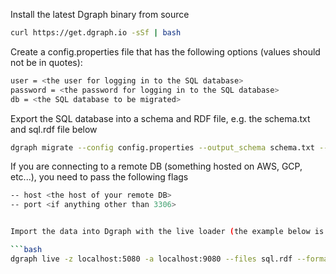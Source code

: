Install the latest Dgraph binary from source

```bash
curl https://get.dgraph.io -sSf | bash
```

Create a config.properties file that has the following options (values should not be in quotes):

```bash
user = <the user for logging in to the SQL database>
password = <the password for logging in to the SQL database>
db = <the SQL database to be migrated>
```

Export the SQL database into a schema and RDF file, e.g. the schema.txt and sql.rdf file below

```bash
dgraph migrate --config config.properties --output_schema schema.txt --output_data sql.rdf
```

If you are connecting to a remote DB (something hosted on AWS, GCP, etc...), you need to pass the
following flags

````bash
-- host <the host of your remote DB>
-- port <if anything other than 3306>


Import the data into Dgraph with the live loader (the example below is connecting to the Dgraph zero and alpha servers running on the default ports)

```bash
dgraph live -z localhost:5080 -a localhost:9080 --files sql.rdf --format=rdf --schema schema.txt
````
